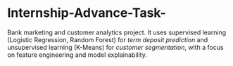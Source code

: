 # Internship-Advance-Task-
Bank marketing and customer analytics project. It uses supervised learning (Logistic Regression, Random Forest) for *term deposit prediction* and unsupervised learning (K-Means) for *customer segmentation*, with a focus on feature engineering and model explainability.
